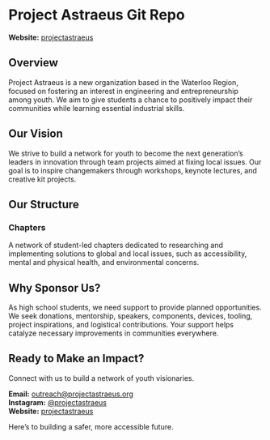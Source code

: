 
# Project Astraeus Git Repo

**Website:** [projectastraeus](https://networksaphyra.github.io/project-astraeus/)

## Overview
Project Astraeus is a new organization based in the Waterloo Region, focused on fostering an interest in engineering and entrepreneurship among youth. We aim to give students a chance to positively impact their communities while learning essential industrial skills.

## Our Vision
We strive to build a network for youth to become the next generation’s leaders in innovation through team projects aimed at fixing local issues. Our goal is to inspire changemakers through workshops, keynote lectures, and creative kit projects.

## Our Structure
### Chapters
A network of student-led chapters dedicated to researching and implementing solutions to global and local issues, such as accessibility, mental and physical health, and environmental concerns.

## Why Sponsor Us?
As high school students, we need support to provide planned opportunities. We seek donations, mentorship, speakers, components, devices, tooling, project inspirations, and logistical contributions. Your support helps catalyze necessary improvements in communities everywhere.

## Ready to Make an Impact?
Connect with us to build a network of youth visionaries.

**Email:** outreach@projectastraeus.org  
**Instagram:** [@projectastraeus](https://www.instagram.com/projectastraeus)  
**Website:** [projectastraeus](https://networksaphyra.github.io/project-astraeus/)

Here’s to building a safer, more accessible future.
